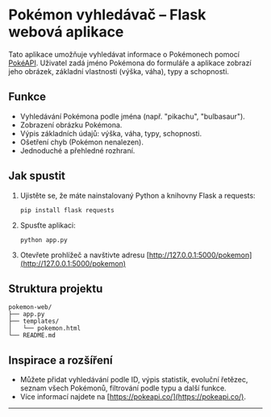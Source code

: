 # Pokémon vyhledávač – Flask webová aplikace

Tato aplikace umožňuje vyhledávat informace o Pokémonech pomocí [PokéAPI](https://pokeapi.co/). Uživatel zadá jméno Pokémona do formuláře a aplikace zobrazí jeho obrázek, základní vlastnosti (výška, váha), typy a schopnosti.

## Funkce

- Vyhledávání Pokémona podle jména (např. "pikachu", "bulbasaur").
- Zobrazení obrázku Pokémona.
- Výpis základních údajů: výška, váha, typy, schopnosti.
- Ošetření chyb (Pokémon nenalezen).
- Jednoduché a přehledné rozhraní.

## Jak spustit

1. Ujistěte se, že máte nainstalovaný Python a knihovny Flask a requests:
    ```
    pip install flask requests
    ```

2. Spusťte aplikaci:
    ```
    python app.py
    ```

3. Otevřete prohlížeč a navštivte adresu [http://127.0.0.1:5000/pokemon](http://127.0.0.1:5000/pokemon)

## Struktura projektu

```
pokemon-web/
├── app.py
├── templates/
│   └── pokemon.html
└── README.md
```

## Inspirace a rozšíření

- Můžete přidat vyhledávání podle ID, výpis statistik, evoluční řetězec, seznam všech Pokémonů, filtrování podle typu a další funkce.
- Více informací najdete na [https://pokeapi.co/](https://pokeapi.co/).

---
